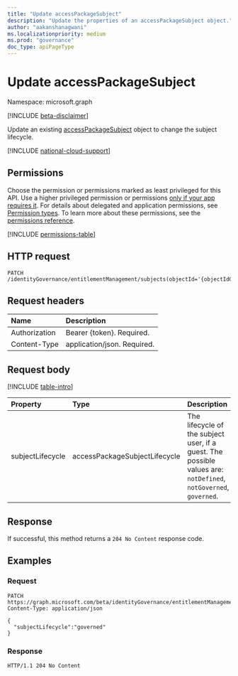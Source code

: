 ```yaml
---
title: "Update accessPackageSubject"
description: "Update the properties of an accessPackageSubject object."
author: "aakanshanagwani"
ms.localizationpriority: medium
ms.prod: "governance"
doc_type: apiPageType
---
```


# Update accessPackageSubject

Namespace: microsoft.graph

[!INCLUDE [beta-disclaimer](../../includes/beta-disclaimer.md)]

Update an existing [accessPackageSubject](../resources/accesspackagesubject.md) object to change the subject lifecycle.

[!INCLUDE [national-cloud-support](../../includes/global-only.md)]

## Permissions
Choose the permission or permissions marked as least privileged for this API. Use a higher privileged permission or permissions [only if your app requires it](/graph/permissions-overview#best-practices-for-using-microsoft-graph-permissions). For details about delegated and application permissions, see [Permission types](/graph/permissions-overview#permission-types). To learn more about these permissions, see the [permissions reference](/graph/permissions-reference).

<!-- { "blockType": "permissions", "name": "accesspackagesubject_update" } -->
[!INCLUDE [permissions-table](../includes/permissions/accesspackagesubject-update-permissions.md)]

## HTTP request
<!-- {
  "blockType": "ignored"
}
-->
```http
PATCH /identityGovernance/entitlementManagement/subjects(objectId='{objectIdOfUser}')
```

## Request headers

Name|Description|
|:---|:---|
|Authorization|Bearer {token}. Required.|
|Content-Type|application/json. Required.|

## Request body

[!INCLUDE [table-intro](../../includes/update-property-table-intro.md)]

|Property|Type|Description|
|:---|:---|:---|
|subjectLifecycle|accessPackageSubjectLifecycle|The lifecycle of the subject user, if a guest. The possible values are: `notDefined`, `notGoverned`, `governed`.|

## Response

If successful, this method returns a `204 No Content` response code.

## Examples

### Request

<!-- {
  "blockType": "request",
  "name": "update_accesspackagesubject"
}
-->
``` http
PATCH https://graph.microsoft.com/beta/identityGovernance/entitlementManagement/subjects(objectId='{objectIdOfUser}')
Content-Type: application/json

{
  "subjectLifecycle":"governed"
}
```

### Response

<!-- {
  "blockType": "response",
  "truncated": true
}
-->
``` http
HTTP/1.1 204 No Content
```

<!--
{
  "type": "#page.annotation",
  "description": "Update accessPackageSubject",
  "keywords": "",
  "section": "documentation",
  "tocPath": "",
  "suppressions": [
  ]
}
-->
